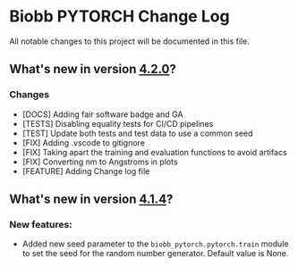 # Biobb PYTORCH Change Log

All notable changes to this project will be documented in this file.

## What's new in version [4.2.0](https://github.com/bioexcel/biobb_pytorch/releases/tag/v4.2.0)?

### Changes

* [DOCS] Adding fair software badge and GA
* [TESTS] Disabling equality tests for CI/CD pipelines
* [TEST] Update both tests and test data to use a common seed
* [FIX] Adding .vscode to gitignore
* [FIX] Taking apart the training and evaluation functions to avoid artifacs
* [FIX] Converting nm to Angstroms in plots
* [FEATURE] Adding Change log file

## What's new in version [4.1.4](https://github.com/bioexcel/biobb_pytorch/releases/tag/v4.1.3)?

### New features:

- Added new seed parameter to the `biobb_pytorch.pytorch.train` module to set the seed for the random number generator. Default value is None.

